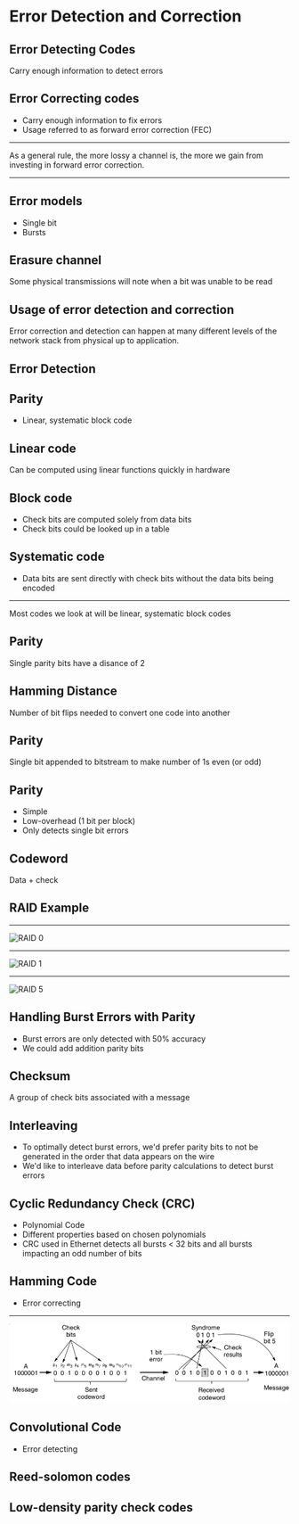 Error Detection and Correction
==============================

Error Detecting Codes
---------------------

Carry enough information to detect errors

Error Correcting codes
----------------------

- Carry enough information to fix errors
- Usage referred to as forward error correction (FEC)

---

As a general rule, the more lossy a channel is, the more we gain from investing in forward error correction.

---

Error models
------------

- Single bit
- Bursts

Erasure channel
---------------

Some physical transmissions will note when a bit was unable to be read

Usage of error detection and correction
---------------------------------------

Error correction and detection can happen at many different levels of the network stack from physical up to application.

Error Detection
---------------

Parity
------

- Linear, systematic block code

Linear code
-----------

Can be computed using linear functions quickly in hardware

Block code
----------

- Check bits are computed solely from data bits
- Check bits could be looked up in a table

Systematic code
---------------

- Data bits are sent directly with check bits without the data bits being encoded

---

Most codes we look at will be linear, systematic block codes

Parity
------

Single parity bits have a disance of 2

Hamming Distance
----------------

Number of bit flips needed to convert one code into another

Parity 
------

Single bit appended to bitstream to make number of 1s even (or odd)

Parity
------

- Simple
- Low-overhead (1 bit per block)
- Only detects single bit errors

Codeword
--------

Data + check

RAID Example
------------

---

![RAID 0](https://upload.wikimedia.org/wikipedia/commons/thumb/9/9b/RAID_0.svg/325px-RAID_0.svg.png)

---

![RAID 1](https://upload.wikimedia.org/wikipedia/commons/thumb/b/b7/RAID_1.svg/325px-RAID_1.svg.png)

---

![RAID 5](https://upload.wikimedia.org/wikipedia/commons/thumb/6/64/RAID_5.svg/675px-RAID_5.svg.png)

Handling Burst Errors with Parity
---------------------------------

- Burst errors are only detected with 50% accuracy
- We could add addition parity bits

Checksum
--------

A group of check bits associated with a message

Interleaving
------------

- To optimally detect burst errors, we'd prefer parity bits to not be generated in the order that data appears on the wire
- We'd like to interleave data before parity calculations to detect burst errors

Cyclic Redundancy Check (CRC)
-----------------------------

- Polynomial Code
- Different properties based on chosen polynomials
- CRC used in Ethernet detects all bursts < 32 bits and all bursts impacting an odd number of bits

Hamming Code
------------

- Error correcting

---

![Hamming code correcting single bit error](figures/3-6.png)

Convolutional Code
------------------

- Error detecting

Reed-solomon codes
------------------

Low-density parity check codes
------------------------------

